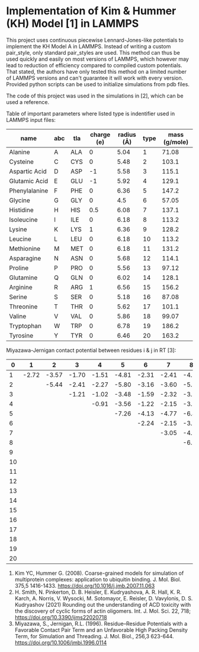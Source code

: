 # Implementation of Kim & Hummer (KH) Model [1] in LAMMPS 
This project uses continuous piecewise Lennard-Jones-like potentials to implement the KH Model A in LAMMPS. 
Instead of writing a custom pair_style, only standard pair_styles are used. 
This method can thus be used quickly and easily on most versions of LAMMPS, which however may lead to reduction of efficiency compared to compiled custom potentials. 
That stated, the authors have only tested this method on a limited number of LAMMPS versions and can't guarantee it will work with every version.
Provided python scripts can be used to initialize simulations from pdb files. 

The code of this project was used in the simulations in [2], which can be used a reference. 

Table of important parameters where listed type is indentifier used in LAMMPS input files:

name|abc|tla|charge (e)|radius (Å)|type|mass (g/mole)
---|---|---|---|---|---|---
Alanine|A|ALA|0|5.04|1|71.08
Cysteine|C|CYS|0|5.48|2|103.1
Aspartic Acid|D|ASP|-1|5.58|3|115.1
Glutamic Acid|E|GLU|-1|5.92|4|129.1
Phenylalanine|F|PHE|0|6.36|5|147.2
Glycine|G|GLY|0|4.5|6|57.05
Histidine|H|HIS|0.5|6.08|7|137.1
Isoleucine|I|ILE|0|6.18|8|113.2
Lysine|K|LYS|1|6.36|9|128.2
Leucine|L|LEU|0|6.18|10|113.2
Methionine|M|MET|0|6.18|11|131.2
Asparagine|N|ASN|0|5.68|12|114.1
Proline|P|PRO|0|5.56|13|97.12
Glutamine|Q|GLN|0|6.02|14|128.1
Arginine|R|ARG|1|6.56|15|156.2
Serine|S|SER|0|5.18|16|87.08
Threonine|T|THR|0|5.62|17|101.1
Valine|V|VAL|0|5.86|18|99.07
Tryptophan|W|TRP|0|6.78|19|186.2
Tyrosine|Y|TYR|0|6.46|20|163.2

Miyazawa-Jernigan contact potential between residues i & j in RT [3]:

0|1|2|3|4|5|6|7|8|9|10|11|12|13|14|15|16|17|18|19|20
---|---|---|---|---|---|---|---|---|---|---|---|---|---|---|---|---|---|---|---|---
 1|-2.72|-3.57|-1.70|-1.51|-4.81|-2.31|-2.41|-4.58|-1.31|-4.91|-3.94|-1.84|-2.03|-1.89|-1.83|-2.01|-2.32|-4.04|-3.82|-3.36
 2|     |-5.44|-2.41|-2.27|-5.80|-3.16|-3.60|-5.50|-1.95|-5.83|-4.99|-2.59|-3.07|-2.85|-2.57|-2.86|-3.11|-4.96|-4.95|-4.16
 3|     |     |-1.21|-1.02|-3.48|-1.59|-2.32|-3.17|-1.68|-3.40|-2.57|-1.68|-1.33|-1.46|-2.29|-1.63|-1.80|-2.48|-2.84|-2.76
 4|     |     |     |-0.91|-3.56|-1.22|-2.15|-3.27|-1.80|-3.59|-2.89|-1.51|-1.26|-1.42|-2.27|-1.48|-1.74|-2.67|-2.99|-2.79
 5|     |     |     |     |-7.26|-4.13|-4.77|-6.84|-3.36|-7.28|-6.56|-3.75|-4.25|-4.10|-3.98|-4.02|-4.28|-6.29|-6.16|-5.66
 6|     |     |     |     |     |-2.24|-2.15|-3.78|-1.15|-4.16|-3.39|-1.74|-1.87|-1.66|-1.72|-1.82|-2.08|-3.38|-3.42|-3.01
 7|     |     |     |     |     |     |-3.05|-4.14|-1.35|-4.54|-3.98|-2.08|-2.25|-1.98|-2.16|-2.11|-2.42|-3.58|-3.98|-3.52
 8|     |     |     |     |     |     |     |-6.54|-3.01|-7.04|-6.02|-3.24|-3.76|-3.67|-3.63|-3.52|-4.03|-6.05|-5.78|-5.25
 9|     |     |     |     |     |     |     |     |-0.12|-3.37|-2.48|-1.21|-0.97|-1.29|-0.59|-1.05|-1.31|-2.49|-2.69|-2.60
10|     |     |     |     |     |     |     |     |     |-7.37|-6.41|-3.74|-4.20|-4.04|-4.03|-3.92|-4.34|-6.48|-6.14|-5.67
11|     |     |     |     |     |     |     |     |     |     |-5.46|-2.95|-3.45|-3.30|-3.12|-3.03|-3.51|-5.32|-5.55|-4.91 
12|     |     |     |     |     |     |     |     |     |     |     |-1.68|-1.53|-1.71|-1.64|-1.58|-1.88|-2.83|-3.07|-2.76 
13|     |     |     |     |     |     |     |     |     |     |     |     |-1.75|-1.73|-1.70|-1.57|-1.90|-3.32|-3.73|-3.19
14|     |     |     |     |     |     |     |     |     |     |     |     |     |-1.54|-1.80|-1.49|-1.90|-3.07|-3.11|-2.97
15|     |     |     |     |     |     |     |     |     |     |     |     |     |     |-1.55|-1.62|-1.90|-3.07|-3.41|-3.16
16|     |     |     |     |     |     |     |     |     |     |     |     |     |     |     |-1.67|-1.96|-3.05|-2.99|-2.78
17|     |     |     |     |     |     |     |     |     |     |     |     |     |     |     |     |-2.12|-3.46|-3.22|-3.01
18|     |     |     |     |     |     |     |     |     |     |     |     |     |     |     |     |     |-5.52|-5.18|-4.62
19|     |     |     |     |     |     |     |     |     |     |     |     |     |     |     |     |     |     |-5.06|-4.66 
20|     |     |     |     |     |     |     |     |     |     |     |     |     |     |     |     |     |     |     |-4.17

1. Kim YC, Hummer G. (2008). Coarse-grained models for simulation of multiprotein complexes: application to ubiquitin binding. J. Mol. Biol. 375,5 1416-1433. https://doi.org/10.1016/j.jmb.2007.11.063
2. H. Smith, N. Pinkerton, D. B. Heisler, E. Kudryashova, A. R. Hall, K. R. Karch, A. Norris, V. Wysocki, M. Sotomayor, E. Reisler, D. Vavylonis, D. S. Kudryashov (2021) Rounding out the understanding of ACD toxicity with the discovery of cyclic forms of actin oligomers. Int. J. Mol. Sci. 22, 718; https://doi.org/10.3390/ijms22020718
3. Miyazawa, S., Jernigan, R.L. (1996). Residue–Residue Potentials with a Favorable Contact Pair Term and an Unfavorable High Packing Density Term, for Simulation and Threading. J. Mol. Biol., 256,3 623-644. https://doi.org/10.1006/jmbi.1996.0114


